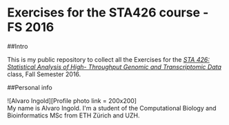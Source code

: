 # Exercises for the STA426 course - FS 2016

##Intro

This is my public repository to collect all the Exercises for the [*STA 426: Statistical Analysis of High- Throughput Genomic and Transcriptomic Data*][STA426 link] class, Fall Semester 2016.

##Personal info

![Alvaro Ingold][Profile photo link = 200x200]  
My name is Alvaro Ingold. I'm a student of the Computational Biology and Bioinformatics MSc from ETH Zürich and UZH.



[STA426 link]: http://www.vorlesungen.uzh.ch/HS16/suche/sm-50595037.modveranst.html
[Profile photo link]: https://avatars1.githubusercontent.com/u/4637481?v=3&s=400
